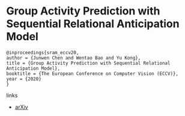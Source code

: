 # Group Activity Prediction with Sequential Relational Anticipation Model

```
@inproceedings{sram_eccv20,
author = {Junwen Chen and Wentao Bao and Yu Kong},
title = {Group Activity Prediction with Sequential Relational Anticipation Model},
booktitle = {The European Conference on Computer Vision (ECCV)},
year = {2020}
}
```

links
- [arXiv](https://arxiv.org/abs/2008.02441)
